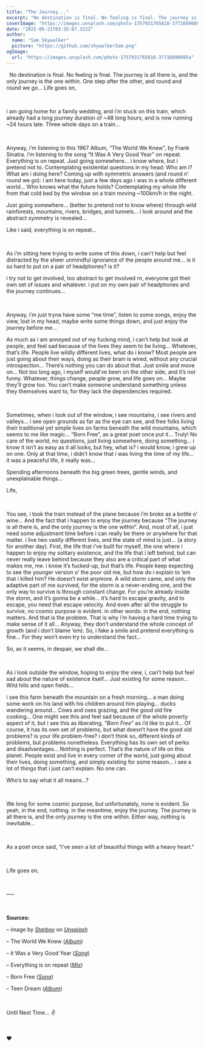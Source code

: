 ```yaml
---
title: "The Journey..."
excerpt: "No destination is final. No feeling is final. The journey is all there is, and the only journey is the one within."
coverImage: "https://images.unsplash.com/photo-1757931765818-37716890895a"
date: "2025-05-21T03:35:07.322Z"
author:
  name: "Sam Skywalker"
  picture: "https://github.com/skywalkerSam.png"
ogImage:
  url: "https://images.unsplash.com/photo-1757931765818-37716890895a"
---
```


&nbsp;
No destination is final. No feeling is final. The journey is all there is, and the only journey is the one within. One step after the other, and round and round we go… Life goes on,

&nbsp;

i am going home for a family wedding, and i’m stuck on this train, which already had a long journey duration of ~48 long hours, and is now running ~24 hours late. Three whole days on a train…

&nbsp;

Anyway, i’m listening to this 1967 Album, “The World We Knew”, by Frank Sinatra. i’m listening to the song “It Was A Very Good Year” on repeat. Everything is on repeat. Just going somewhere… i know where, but i pretend not to. Contemplating existential questions in my head: Who am i? What am i doing here? Coming up with symmetric answers (and round n’ round we go): i am here today, just a few days ago i was in a whole different world… Who knows what the future holds? Contemplating my whole life from that cold bed by the window on a train moving ~100km/h in the night.

Just going somewhere… (better to pretend not to know where) through wild rainforests, mountains, rivers, bridges, and tunnels… i look around and the abstract symmetry is revealed…

Like i said, everything is on repeat…

&nbsp;

As i’m sitting here trying to write some of this down, i can't help but feel distracted by the sheer unmindful ignorance of the people around me... is it so hard to put on a pair of headphones? is it?

i try not to get involved, too abstract to get involved rn, everyone got their own set of issues and whatever. i put on my own pair of headphones and the journey continues…

&nbsp;

Anyway, i’m just tryna have some “me time”, listen to some songs, enjoy the view, lost in my head, maybe write some things down, and just enjoy the journey before me…

As much as i am annoyed out of my fucking mind, i can’t help but look at people, and feel sad because of the lives they seem to be living… Whatever, that’s life. People live wildly different lives, what do i know? Most people are just going about their ways, doing as their brain is wired, without any crucial introspection… There’s nothing you can do about that. Just smile and move on… Not too long ago, i myself would’ve been on the other side, and it’s not funny. Whatever, things change, people grow, and life goes on… Maybe they’ll grow too. You can’t make someone understand something unless they themselves want to, for they lack the dependencies required.

&nbsp;

Sometimes, when i look out of the window, i see mountains, i see rivers and valleys… i see open grounds as far as the eye can see, and free folks living their traditional yet simple lives on farms beneath the wild mountains, which seems to me like magic… “Born Free”, as a great poet once put it… Truly! No care of the world, no questions, just living somewhere, doing something… i know it isn’t as easy as it all looks, but hey, what is? i would know, i grew up on one. Only at that time, i didn’t know that i was living the time of my life… it was a peaceful life, it really was…

Spending afternoons beneath the big green trees, gentle winds, and unexplainable things…

Life,

&nbsp;

You see, i took the train instead of the plane because i’m broke as a bottle o’ wine… And the fact that i happen to enjoy the journey because “The journey is all there is, and the only journey is the one within”. And, most of all, i just need some adjustment time before i can really be there or anywhere for that matter. i live two vastly different lives, and the state of mind is just… (a story for another day). First, the life that i’ve built for myself, the one where i happen to enjoy my solitary existence, and the life that i left behind, but can never really leave behind because they also are a critical part of what makes me, me. i know it’s fucked-up, but that’s life. People keep expecting to see the younger version o’ the poor old me, but how do i explain to ‘em that i killed him? He doesn’t exist anymore. A wild storm came, and only the adaptive part of me survived, for the storm is a never-ending one, and the only way to survive is through constant change. For you’re already inside the storm, and it’s gonna be a while… it’s hard to escape gravity, and to escape, you need that escape velocity. And even after all the struggle to survive, no cosmic purpose is evident. in other words: in the end, nothing matters. And that is the problem. That is why i’m having a hard time trying to make sense of it all… Anyway, they don’t understand the whole concept of growth (and i don’t blame ‘em). So, i fake a smile and pretend everything is fine… For they won’t even try to understand the fact…

So, as it seems, in despair, we shall die…

&nbsp;

As i look outside the window, hoping to enjoy the view, i, can’t help but feel sad about the nature of existence itself… Just existing for some reason… Wild hills and open fields…

i see this farm beneath the mountain on a fresh morning… a man doing some work on his land with his children around him playing… ducks wandering around… Cows and oxes grazing, and the good old fire cooking… One might see this and feel sad because of the whole poverty aspect of it, but i see this as liberating, “_Born Free_” as i’d like to put it… Of course, it has its own set of problems, but what doesn’t have the good old problems? is your life problem-free? i don’t think so, different kinds of problems, but problems nonetheless. Everything has its own set of perks and disadvantages… Nothing is perfect. That’s the nature of life on this planet. People exist and live in every corner of the world, just going about their lives, doing something, and simply existing for some reason… i see a lot of things that i just can’t explain. No one can.

Who’s to say what it all means…?

&nbsp;

We long for some cosmic purpose, but unfortunately, none is evident. So yeah, in the end, nothing. in the meantime, enjoy the journey. The journey is all there is, and the only journey is the one within. Either way, nothing is inevitable...

&nbsp;

As a poet once said, “i’ve seen a lot of beautiful things with a heavy heart.”

&nbsp;

Life goes on,

&nbsp;

–––

&nbsp;

**Sources:**

– image by [_Starboy_](https://unsplash.com/@skywalkersam?utm_content=creditCopyText&utm_medium=referral&utm_source=unsplash) on [_Unsplash_](https://unsplash.com/photos/bU-6a-Coy54?utm_content=creditCopyText&utm_medium=referral&utm_source=unsplash)

<!-- – Cover image ([*images.nasa.gov*](https://images.nasa.gov/details/NHQ202211040023)) -->

– The World We Knew ([_Album_](https://open.spotify.com/album/67Evm6gPc9wFSUf1aXOrKO?si=dccnCnCmTNKiBiTi3VcNrQ))

– it Was a Very Good Year ([_Song_](https://open.spotify.com/track/2ID3rNM3hFBjqrLcV0Wr0y?si=24ed3ec09b394753))

– Everything is on repeat ([_Mix_](https://open.spotify.com/playlist/4xY8EheRhjuEg90yVjnoxS?si=df10615517ea478c))

– Born Free ([_Song_](https://open.spotify.com/track/1axMv0PvvjKVG5MEbJ2Sxo?si=a2d8c27e7f6b4c93))

– Teen Dream ([_Album_](https://open.spotify.com/album/6psfQ7hu5uqFLkdtWyygcT?si=cU_VWYFIRze-R-B1A8VQSQ))

&nbsp;

Until Next Time... ✌️

&nbsp;

❤️

&nbsp;
